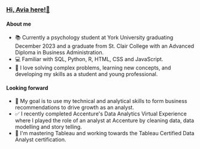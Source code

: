 ### [Hi, Avia here!👋](https://www.linkedin.com/in/aviaprescott/) 

#### About me
- 📚 Currently a psychology student at York University graduating December 2023 and a graduate from St. Clair College with an Advanced Diploma in Business Administration. 
- 💻 Familiar with SQL, Python, R, HTML, CSS and JavaScript.
- 🧠 I love solving complex problems, learning new concepts, and developing my skills as a student and young professional.

#### Looking forward
- 💼 My goal is to use my technical and analytical skills to form business recommendations to drive growth as an analyst.
- ✅ I recently completed Accenture's Data Analytics Virtual Experience where I played the role of an analyst at Accenture by cleaning data, data modelling and story telling.
- 📝 I'm mastering Tableau and working towards the Tableau Certified Data Analyst certification. 

